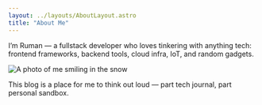 ```yaml
---
layout: ../layouts/AboutLayout.astro
title: "About Me"
---
```

I’m Ruman — a fullstack developer who loves tinkering with anything tech: frontend frameworks, backend tools, cloud infra, IoT, and random gadgets.
<div><img src="/bio.jpg"  class="h-96 max-sm:h-80 rounded" alt="A photo of me smiling in the snow"></div>

This blog is a place for me to think out loud — part tech journal, part personal sandbox.
